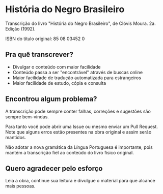# História do Negro Brasileiro

Transcrição do livro "História do Negro Brasileiro", de Clóvis Moura. 2a. Edição (1992).

ISBN do título original: 85 08 03452 0

## Pra quê transcrever?

* Divulgar o conteúdo com maior facilidade
* Conteúdo passa a ser "encontrável" através de buscas online
* Maior facilidade de tradução automatizada para estrangeiros
* Maior facilidade de estudo, cópia e consulta

## Encontrou algum problema?

A transcrição pode sempre conter falhas, correções e sugestões são sempre bem-vindas.

Para tanto você pode abrir uma Issue ou mesmo enviar um Pull Request. Note que alguns erros
estão presentes na obra original e assim serão mantidos.

Não adotar a nova gramática da Língua Portuguesa é importante, pois mantém a transcrição
fiel ao conteúdo do livro físico original.

## Quero agradecer pelo esforço

Leia a obra, continue sua leitura e divulgue o material para que alcance mais pessoas.

